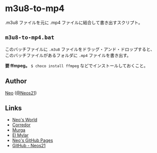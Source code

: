 # m3u8-to-mp4

.m3u8 ファイルを元に .mp4 ファイルに結合して書き出すスクリプト。


## `m3u8-to-mp4.bat`

このバッチファイルに `.m3u8` ファイルをドラッグ・アンド・ドロップすると、このバッチファイルがあるフォルダに `.mp4` ファイルを書き出す。

__要 ffmpeg。__ `$ choco install ffmpeg` などでインストールしておくこと。


## Author

[Neo](http://neo.s21.xrea.com/) ([@Neos21](https://twitter.com/Neos21))


## Links

- [Neo's World](http://neo.s21.xrea.com/)
- [Corredor](http://neos21.hatenablog.com/)
- [Murga](http://neos21.hatenablog.jp/)
- [El Mylar](http://neos21.hateblo.jp/)
- [Neo's GitHub Pages](https://neos21.github.io/)
- [GitHub - Neos21](https://github.com/Neos21/)
